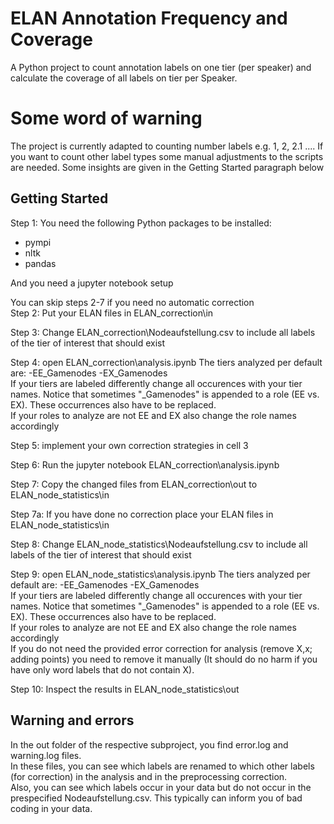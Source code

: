 # ELAN Annotation Frequency and Coverage
A Python project to count annotation labels on one tier (per speaker) and calculate the coverage of all labels on tier per Speaker.
# Some word of warning
The project is currently adapted to counting number labels e.g. 1, 2, 2.1 .... If you want to count other label types some manual adjustments to the scripts are needed. Some insights are given in the Getting Started paragraph below
## Getting Started
Step 1: You need the following Python packages to be installed:
- pympi
- nltk
- pandas
  
And you need a jupyter notebook setup  
  
You can skip steps 2-7 if you need no automatic correction  
Step 2: Put your ELAN files in ELAN_correction\in  
  
Step 3: Change ELAN_correction\Nodeaufstellung.csv to include all labels of the tier of interest that should exist  
  
Step 4: open ELAN_correction\analysis.ipynb
The tiers analyzed per default are:
-EE_Gamenodes
-EX_Gamenodes  
If your tiers are labeled differently change all occurences with your tier names. Notice that sometimes "_Gamenodes" is appended to a role (EE vs. EX). These occurrences also have to be replaced.  
If your roles to analyze are not EE and EX also change the role names accordingly  
  
Step 5: implement your own correction strategies in cell 3  

Step 6: Run the jupyter notebook ELAN_correction\analysis.ipynb  

Step 7: Copy the changed files from ELAN_correction\out to ELAN_node_statistics\in  

Step 7a: If you have done no correction place your ELAN files in ELAN_node_statistics\in  

Step 8:  Change ELAN_node_statistics\Nodeaufstellung.csv to include all labels of the tier of interest that should exist  

Step 9: open ELAN_node_statistics\analysis.ipynb
The tiers analyzed per default are:
-EE_Gamenodes
-EX_Gamenodes  
If your tiers are labeled differently change all occurences with your tier names. Notice that sometimes "_Gamenodes" is appended to a role (EE vs. EX). These occurrences also have to be replaced.    
If your roles to analyze are not EE and EX also change the role names accordingly  
If you do not need the provided error correction for analysis (remove X,x; adding points) you need to remove it manually (It should do no harm if you have only word labels that do not contain X).   

Step 10: Inspect the results in ELAN_node_statistics\out  

## Warning and errors
In the out folder of the respective subproject, you find error.log and warning.log files.   
In these files, you can see which labels are renamed to which other labels (for correction) in the analysis and in the preprocessing correction.  
Also, you can see which labels occur in your data but do not occur in the prespecified Nodeaufstellung.csv. This typically can inform you of bad coding in your data.
